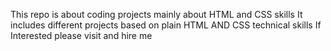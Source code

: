 This repo is about coding projects mainly about HTML and CSS skills
It includes different projects based on plain HTML AND CSS technical skills 
If Interested please visit and hire me 
